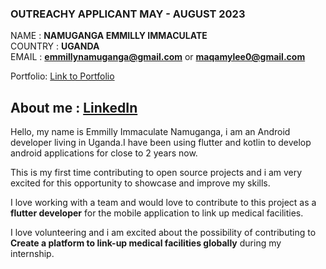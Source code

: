 ### OUTREACHY APPLICANT MAY - AUGUST 2023

NAME : **NAMUGANGA EMMILLY IMMACULATE**   
COUNTRY : **UGANDA**  
EMAIL : **emmillynamuganga@gmail.com**  or **maqamylee0@gmail.com**

Portfolio: [Link to Portfolio](https://maqamylee0.github.io/)

## About me : [LinkedIn](https://www.linkedin.com/in/namuganga-emmilly-immaculate-6a57b1191/)
Hello, my name is Emmilly Immaculate Namuganga, i am an Android developer living in Uganda.I have been using flutter and kotlin to develop android 
applications for close to 2 years now.

This is my first time contributing to open source projects and i am very excited  for this opportunity to showcase and improve my skills.

I love working with a team and would love to contribute to this project as a **flutter developer** for the mobile application to link up medical facilities.

I love volunteering and i am excited about the possibility of contributing to **Create a platform to link-up medical facilities globally** during my 
internship.




